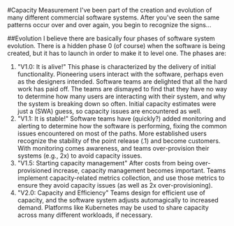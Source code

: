 #Capacity Measurement
I've been part of the creation and evolution of many different commercial software systems. After you've seen the same patterns occur over and over again, you begin to recognize the signs...

##Evolution
I believe there are basically four phases of software system evolution.  There is a hidden phase 0 (of course) when the software is being created, but it has to launch in order to make it to level one.  The phases are:

1. "V1.0: It is alive!"  This phase is characterized by the delivery of initial functionality.  Pioneering users interact with the software, perhaps even as the designers intended. Software teams are delighted that all the hard work has paid off. The teams are dismayed to find that they have no way to determine how many users are interacting with their system, and why the system is breaking down so often. Initial capacity estimates were just a (SWA) guess, so capacity issues are encountered as well.
2. "V1.1: It is stable!"  Software teams have (quickly?) added monitoring and alerting to determine how the software is performing, fixing the common issues encountered on most of the paths. More established users recognize the stability of the point release (.1) and become customers. With monitoring comes awareness, and teams over-provision their systems (e.g., 2x) to avoid capacity issues.
3. "V1.5:  Starting capacity management"  After costs from being over-provisioned increase, capacity management becomes important. Teams implement capacity-related metrics collection, and use those metrics to ensure they avoid capacity issues (as well as 2x over-provisioning).
4. "V2.0:  Capacity and Efficiency" Teams design for efficient use of capacity, and the software system adjusts automagically to increased demand.  Platforms like Kubernetes may be used to share capacity across many different workloads, if necessary.